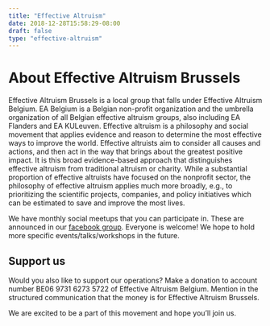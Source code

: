 ```yaml
---
title: "Effective Altruism"
date: 2018-12-28T15:58:29-08:00
draft: false
type: "effective-altruism"
---
```





# About Effective Altruism Brussels

Effective Altruism Brussels is a local group that falls under Effective Altruism Belgium. EA Belgium is a Belgian non-profit organization and the umbrella organization of all Belgian effective altruism groups, also including EA Flanders and EA KULeuven. Effective altruism is a philosophy and social movement that applies evidence and reason to determine the most effective ways to improve the world. Effective altruists aim to consider all causes and actions, and then act in the way that brings about the greatest positive impact. It is this broad evidence-based approach that distinguishes effective altruism from traditional altruism or charity. While a substantial proportion of effective altruists have focused on the nonprofit sector, the philosophy of effective altruism applies much more broadly, e.g., to prioritizing the scientific projects, companies, and policy initiatives which can be estimated to save and improve the most lives.


We have monthly social meetups that you can participate in. These are announced in our [facebook group](https://www.facebook.com/groups/387535228103244/). Everyone is welcome!
We hope to hold more specific events/talks/workshops in the future.



## Support us

Would you also like to support our operations? Make a donation to account number BE06 9731 6273 5722 of Effective Altruism Belgium. Mention in the structured communication that the money is for Effective Altruism Brussels.

We are excited to be a part of this movement and hope you’ll join us.
